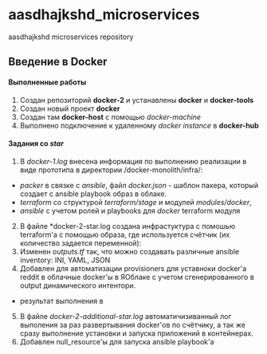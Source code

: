 # aasdhajkshd_microservices
aasdhajkshd microservices repository

## Введение в Docker

#### Выполненные работы

1. Создан репозиторий **docker-2** и устанавлены **docker** и **docker-tools**
2. Создан новый проект **docker**
3. Создан там **docker-host** с помощью *docker-machine*
4. Выполнено подключение к удаленному *docker instance* в **docker-hub**

#### Задания со *star*

1. В *docker-1.log* внесена информация по выполнению реализации в виде прототипа в директории /docker-monolith/infra/:
-  *packer* в связке с *ansible*, файл *docker.json* - шаблон пакера, который создает с ansible playbook образ в облаке.
-  *terraform* со структурой *terraform/stage* и модулей *modules/docker*,
-  *ansible* с учетом ролей и playbooks для *docker* terraform модуля
2. В файле *docker-2-star.log cоздана инфрастуктура с помошью terraform'а с помощью образа, где используется счётчик (их количество задается переменной):
3. Изменен *outputs.tf* так, что можно создавать различные ansible inventory: INI, YAML, JSON
4. Добавлен для автоматизации provisioners для уставноки docker'а reddit в облачные docker'ы в ЯОблаке с учетом сгенерированного в output динамического интентори.
- результат выполнения в
5. В файле *docker-2-additional-star.log* автоматичизиванный лог выполения за раз развертывания docker'ов по счётчику, а так же сразу выполнение установки и запуска приложений в контейнерах.
6. Добавлен null_resource'ы для запуска ansible playbook'а
